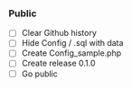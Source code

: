 ### Public
- [ ] Clear Github history
- [ ] Hide Config / .sql with data
- [ ] Create Config_sample.php
- [ ] Create release 0.1.0
- [ ] Go public
